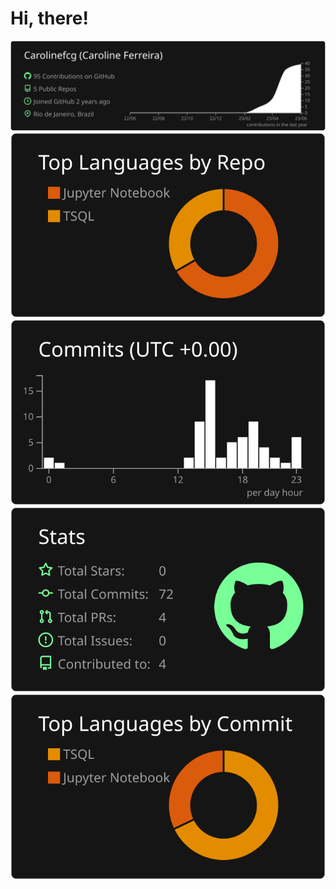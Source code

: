 # Hi, there!
![](https://raw.githubusercontent.com/Carolinefcg/Carolinefcg/master/profile-summary-card-output/dark/0-profile-details.svg)
![](https://raw.githubusercontent.com/Carolinefcg/Carolinefcg/master/profile-summary-card-output/dark/1-repos-per-language.svg)
![](https://raw.githubusercontent.com/Carolinefcg/Carolinefcg/master/profile-summary-card-output/dark/4-productive-time.svg)
![](https://raw.githubusercontent.com/Carolinefcg/Carolinefcg/master/profile-summary-card-output/dark/3-stats.svg)
![](https://raw.githubusercontent.com/Carolinefcg/Carolinefcg/master/profile-summary-card-output/dark/2-most-commit-language.svg)
